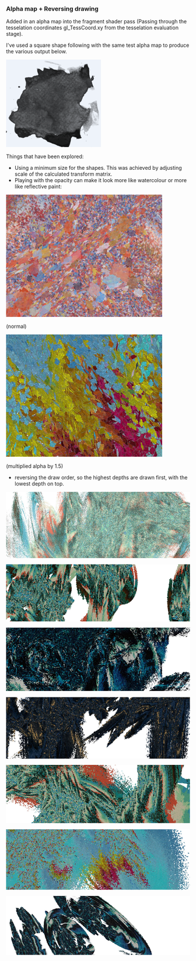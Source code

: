 ### Alpha map + Reversing drawing

Added in an alpha map into the fragment shader pass (Passing through the tesselation coordinates gl_TessCoord.xy from the tesselation evaluation stage).

I've used a square shape following with the same test alpha map to produce the various output below.

![image1](../project_images/alphamap/alphamap.PNG?raw=true "image1")

Things that have been explored:

* Using a minimum size for the shapes.  This was achieved by adjusting scale of the calculated transform matrix. 
* Playing with the opacity can make it look more like watercolour or more like reflective paint:

![image2](../project_images/alphamap/close-up2.jpg?raw=true "image2")

(normal)

![image3](../project_images/alphamap/close-up1.jpg?raw=true "image3")

(multiplied alpha by 1.5)


* reversing the draw order, so the highest depths are drawn first, with the lowest depth on top.


![image4](../project_images/alphamap/Capture81.jpg?raw=true "image4")

![image5](../project_images/alphamap/Capture83.jpg?raw=true "image5")

![image6](../project_images/alphamap/Capture85.jpg?raw=true "image6")

![image7](../project_images/alphamap/Capture86.jpg?raw=true "image7")

![image8](../project_images/alphamap/Capture87.jpg?raw=true "image8")

![image9](../project_images/alphamap/Capture94.jpg?raw=true "image9")

![image10](../project_images/alphamap/Capture96.jpg?raw=true "image10")
